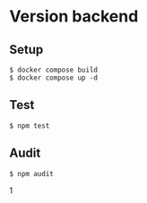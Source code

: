 # Version backend

## Setup

```
$ docker compose build
$ docker compose up -d
```

## Test

```
$ npm test
```

## Audit

```
$ npm audit
```

1
